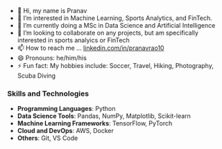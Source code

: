 - 👋 Hi, my name is Pranav 
- 👀 I’m interested in Machine Learning, Sports Analytics, and FinTech. 
- 🌱 I’m currently doing a MSc in Data Science and Artificial Intelligence 
- 💞️ I’m looking to collaborate on any projects, but am specifically interested in sports analyics or FinTech
- 📫 How to reach me ... [linkedin.com/in/pranavrao10](https://linkedin.com/in/pranavrao10)
- 😄 Pronouns: he/him/his
- ⚡ Fun fact: My hobbies include: Soccer, Travel, Hiking, Photography, Scuba Diving

### Skills and Technologies
- **Programming Languages**: Python
- **Data Science Tools**: Pandas, NumPy, Matplotlib, Scikit-learn
- **Machine Learning Frameworks**: TensorFlow, PyTorch
- **Cloud and DevOps**: AWS, Docker
- **Others**: Git, VS Code

<!---
pranavrao10/pranavrao10 is a ✨ special ✨ repository because its `README.md` (this file) appears on your GitHub profile.
You can click the Preview link to take a look at your changes.
--->
